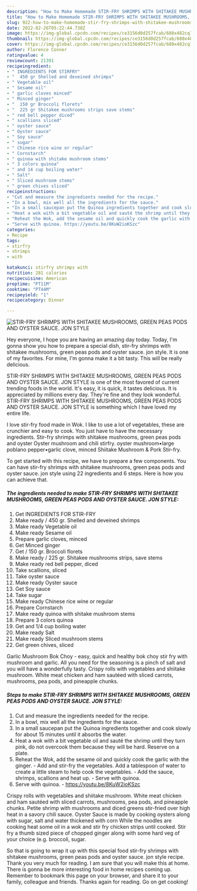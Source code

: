 ```yaml
---
description: "How to Make Homemade STIR-FRY SHRIMPS WITH SHITAKEE MUSHROOMS, GREEN PEAS PODS AND OYSTER SAUCE. JON STYLE"
title: "How to Make Homemade STIR-FRY SHRIMPS WITH SHITAKEE MUSHROOMS, GREEN PEAS PODS AND OYSTER SAUCE. JON STYLE"
slug: 922-how-to-make-homemade-stir-fry-shrimps-with-shitakee-mushrooms-green-peas-pods-and-oyster-sauce-jon-style
date: 2022-02-26T05:22:44.730Z
image: https://img-global.cpcdn.com/recipes/ce3156d0d257fcab/680x482cq70/stir-fry-shrimps-with-shitakee-mushrooms-green-peas-pods-and-oyster-sauce-jon-style-recipe-main-photo.jpg
thumbnail: https://img-global.cpcdn.com/recipes/ce3156d0d257fcab/680x482cq70/stir-fry-shrimps-with-shitakee-mushrooms-green-peas-pods-and-oyster-sauce-jon-style-recipe-main-photo.jpg
cover: https://img-global.cpcdn.com/recipes/ce3156d0d257fcab/680x482cq70/stir-fry-shrimps-with-shitakee-mushrooms-green-peas-pods-and-oyster-sauce-jon-style-recipe-main-photo.jpg
author: Florence Conner
ratingvalue: 4
reviewcount: 21391
recipeingredient:
- " INGREDIENTS FOR STIRFRY"
- "  450 gr Shelled and deveined shrimps"
- " Vegetable oil"
- " Sesame oil"
- " garlic cloves minced"
- " Minced ginger"
- "  150 gr Broccoli florets"
- "  225 gr Shitakee mushrooms strips save stems"
- " red bell pepper diced"
- " scallions sliced"
- " oyster sauce"
- " Oyster sauce"
- " Soy sauce"
- " sugar"
- " Chinese rice wine or regular"
- " Cornstarch"
- " quinoa with shitake mushroom stems"
- " 3 colors quinoa"
- " and 14 cup boiling water"
- " Salt"
- " Sliced mushroom stems"
- " green chives sliced"
recipeinstructions:
- "Cut and measure the ingredients needed for the recipe."
- "In a bowl, mix well all the ingredients for the sauce."
- "In a small saucepan put the Quinoa ingredients together and cook slowly for about 15 minutes until it absorbs the water."
- "Heat a wok with a bit vegetable oil and sauté the shrimp until they turn pink, do not overcook them because they will be hard. Reserve on a plate."
- "Reheat the Wok, add the sesame oil and quickly cook the garlic with the ginger. Add and stir-fry the vegetables. Add a tablespoon of water to create a little steam to help cook the vegetables. Add the sauce, shrimps, scallions and heat up. Serve with quinoa."
- "Serve with quinoa. https://youtu.be/8KuW2ioKSzc"
categories:
- Recipe
tags:
- stirfry
- shrimps
- with

katakunci: stirfry shrimps with 
nutrition: 281 calories
recipecuisine: American
preptime: "PT11M"
cooktime: "PT44M"
recipeyield: "1"
recipecategory: Dinner

---
```



![STIR-FRY SHRIMPS WITH SHITAKEE MUSHROOMS, GREEN PEAS PODS AND OYSTER SAUCE. JON STYLE](https://img-global.cpcdn.com/recipes/ce3156d0d257fcab/680x482cq70/stir-fry-shrimps-with-shitakee-mushrooms-green-peas-pods-and-oyster-sauce-jon-style-recipe-main-photo.jpg)

Hey everyone, I hope you are having an amazing day today. Today, I'm gonna show you how to prepare a special dish, stir-fry shrimps with shitakee mushrooms, green peas pods and oyster sauce. jon style. It is one of my favorites. For mine, I'm gonna make it a bit tasty. This will be really delicious.

STIR-FRY SHRIMPS WITH SHITAKEE MUSHROOMS, GREEN PEAS PODS AND OYSTER SAUCE. JON STYLE is one of the most favored of current trending foods in the world. It's easy, it is quick, it tastes delicious. It is appreciated by millions every day. They're fine and they look wonderful. STIR-FRY SHRIMPS WITH SHITAKEE MUSHROOMS, GREEN PEAS PODS AND OYSTER SAUCE. JON STYLE is something which I have loved my entire life.

I love stir-fry food made in Wok. I like to use a lot of vegetables, these are crunchier and easy to cook. You just have to have the necessary ingredients. Stir-fry shrimps with shitakee mushrooms, green peas pods and oyster Oyster mushroom and chili stirfry. oyster mushroom•large poblano pepper•garlic clove, minced Shiitake Mushroom &amp; Pork Stir-fry.


To get started with this recipe, we have to prepare a few components. You can have stir-fry shrimps with shitakee mushrooms, green peas pods and oyster sauce. jon style using 22 ingredients and 6 steps. Here is how you can achieve that.

<!--inarticleads1-->

##### The ingredients needed to make STIR-FRY SHRIMPS WITH SHITAKEE MUSHROOMS, GREEN PEAS PODS AND OYSTER SAUCE. JON STYLE:

1. Get  INGREDIENTS FOR STIR-FRY
1. Make ready  / 450 gr. Shelled and deveined shrimps
1. Make ready  Vegetable oil
1. Make ready  Sesame oil
1. Prepare  garlic cloves, minced
1. Get  Minced ginger
1. Get  / 150 gr. Broccoli florets
1. Make ready  / 225 gr. Shitakee mushrooms strips, save stems
1. Make ready  red bell pepper, diced
1. Take  scallions, sliced
1. Take  oyster sauce
1. Make ready  Oyster sauce
1. Get  Soy sauce
1. Take  sugar
1. Make ready  Chinese rice wine or regular
1. Prepare  Cornstarch
1. Make ready  quinoa with shitake mushroom stems
1. Prepare  3 colors quinoa
1. Get  and 1/4 cup boiling water
1. Make ready  Salt
1. Make ready  Sliced mushroom stems
1. Get  green chives, sliced


Garlic Mushroom Bok Choy - easy, quick and healthy bok choy stir fry with mushroom and garlic. All you need for the seasoning is a pinch of salt and you will have a wonderfully tasty. Crispy rolls with vegetables and shiitake mushroom. White meat chicken and ham sautéed with sliced carrots, mushrooms, pea pods, and pineapple chunks. 

<!--inarticleads2-->

##### Steps to make STIR-FRY SHRIMPS WITH SHITAKEE MUSHROOMS, GREEN PEAS PODS AND OYSTER SAUCE. JON STYLE:

1. Cut and measure the ingredients needed for the recipe.
1. In a bowl, mix well all the ingredients for the sauce.
1. In a small saucepan put the Quinoa ingredients together and cook slowly for about 15 minutes until it absorbs the water.
1. Heat a wok with a bit vegetable oil and sauté the shrimp until they turn pink, do not overcook them because they will be hard. Reserve on a plate.
1. Reheat the Wok, add the sesame oil and quickly cook the garlic with the ginger. - Add and stir-fry the vegetables. Add a tablespoon of water to create a little steam to help cook the vegetables. - Add the sauce, shrimps, scallions and heat up. - Serve with quinoa.
1. Serve with quinoa. - https://youtu.be/8KuW2ioKSzc


Crispy rolls with vegetables and shiitake mushroom. White meat chicken and ham sautéed with sliced carrots, mushrooms, pea pods, and pineapple chunks. Petite shrimp with mushrooms and diced greens stir-fried over high heat in a savory chili sauce. Oyster Sauce is made by cooking oysters along with sugar, salt and water thickened with corn While the noodles are cooking heat some oil in a wok and stir fry chicken strips until cooked. Stir fry a thumb sized piece of chopped ginger along with some hard veg of your choice (e.g. broccoli, sugar. 

So that is going to wrap it up with this special food stir-fry shrimps with shitakee mushrooms, green peas pods and oyster sauce. jon style recipe. Thank you very much for reading. I am sure that you will make this at home. There is gonna be more interesting food in home recipes coming up. Remember to bookmark this page on your browser, and share it to your family, colleague and friends. Thanks again for reading. Go on get cooking!
